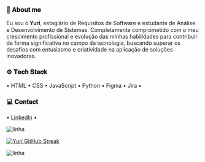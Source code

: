 
### 📎 𝐀𝐛𝐨𝐮𝐭 𝐦𝐞 

Eu sou o 𝐘𝐮𝐫𝐢, estagiário de Requisitos de Software e estudante de Análise e Desenvolvimento de Sistemas. Completamente comprometido com o meu crescimento profissional e evolução das minhas habilidades para contribuir de forma significativa no campo da tecnologia, buscando superar os desafios com entusiasmo e criatividade na aplicação de soluções inovadoras.

### ⚙️ 𝐓𝐞𝐜𝐡 𝐒𝐭𝐚𝐜𝐤

• HTML • CSS • JavaScript • Python • Figma • Jira • 

### 💻 𝐂𝐨𝐧𝐭𝐚𝐜𝐭

• [LinkedIn](https://www.linkedin.com/in/yurialvs/) •

![linha](https://user-images.githubusercontent.com/73097560/115834477-dbab4500-a447-11eb-908a-139a6edaec5c.gif)

[![Yuri GitHub Streak](https://streak-stats.demolab.com?user=yurialvs&theme=transparent&locale=pt_BR&card_width=500)](https://git.io/streak-stats)

![linha](https://user-images.githubusercontent.com/73097560/115834477-dbab4500-a447-11eb-908a-139a6edaec5c.gif)

